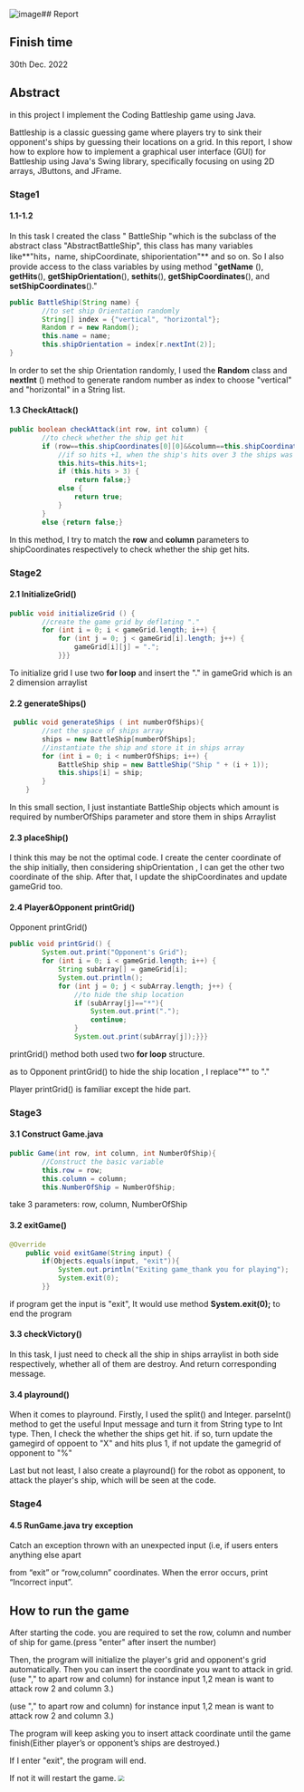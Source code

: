 ![image](https://github.com/HugoLee99/BattleShip_game_Java_base/assets/112469468/1f3f973b-1af3-4a0d-8c29-9e336be34141)## Report

## Finish time

30th Dec. 2022

## Abstract 

in this project  I implement the Coding Battleship game using Java.

Battleship is a classic guessing game where players try to sink their opponent's ships by guessing their locations on a grid. In this report, I show how to explore how to implement a graphical user interface (GUI) for Battleship using Java's Swing library, specifically focusing on using 2D arrays, JButtons, and JFrame. 

### Stage1

#### 1.1-1.2 

In this task I created the class " BattleShip "which is the subclass of the abstract class "AbstractBattleShip",  this class has many variables like**"hits，name, shipCoordinate, shiporientation"** and so on. So I also provide access to the class variables by using method "**getName** (), **getHits**(), **getShipOrientation**(), **sethits**(), **getShipCoordinates**(), and **setShipCoordinates**()."

```java
public BattleShip(String name) {
        //to set ship Orientation randomly
        String[] index = {"vertical", "horizontal"};
        Random r = new Random();
        this.name = name;
        this.shipOrientation = index[r.nextInt(2)];
}
```

In order to set the ship Orientation randomly, I used the **Random** class and **nextInt** () method to generate random number as index to choose "vertical" and "horizontal" in a String list.

#### 1.3 CheckAttack()

```java
public boolean checkAttack(int row, int column) {
        //to check whether the ship get hit
        if (row==this.shipCoordinates[0][0]&&column==this.shipCoordinates[0][1]){
            //if so hits +1, when the ship's hits over 3 the ships was destroyed
            this.hits=this.hits+1;
            if (this.hits > 3) {
                return false;}
            else {
                return true;
            }
        }
        else {return false;}
```

In this method, I try to match the **row** and **column** parameters to shipCoordinates respectively to check whether the ship get hits. 

### Stage2	

#### 2.1 InitializeGrid()

```java
public void initializeGrid () {
        //create the game grid by deflating "."
        for (int i = 0; i < gameGrid.length; i++) {
            for (int j = 0; j < gameGrid[i].length; j++) {
                gameGrid[i][j] = ".";
            }}}
```

To initialize grid I use two **for loop** and insert the "." in gameGrid which is an 2 dimension arraylist

#### 2.2 generateShips()

```java
 public void generateShips ( int numberOfShips){
        //set the space of ships array
        ships = new BattleShip[numberOfShips];
        //instantiate the ship and store it in ships array
        for (int i = 0; i < numberOfShips; i++) {
            BattleShip ship = new BattleShip("Ship " + (i + 1));
            this.ships[i] = ship;
        }
    }
```

In this small section, I just instantiate BattleShip objects which amount is required by numberOfShips parameter and store them in ships Arraylist

#### 2.3 placeShip()

I think this may be not the optimal code. I create the  center coordinate of the ship initially, then considering shipOrientation , I can get the other two coordinate of the ship. After that, I update the shipCoordinates and update gameGrid too.

#### 2.4 Player&Opponent printGrid()

Opponent printGrid()

```java
public void printGrid() {
        System.out.print("Opponent's Grid");
        for (int i = 0; i < gameGrid.length; i++) {
            String subArray[] = gameGrid[i];
            System.out.println();
            for (int j = 0; j < subArray.length; j++) {
                //to hide the ship location
                if (subArray[j]=="*"){
                    System.out.print(".");
                    continue;
                }
                System.out.print(subArray[j]);}}}
```

printGrid() method both used two **for loop** structure.

as to Opponent printGrid() to hide the ship location ,  I replace"*" to "."

Player printGrid() is familiar except the hide part.



### Stage3	

#### 3.1 Construct Game.java

```java
public Game(int row, int column, int NumberOfShip){
        //Construct the basic variable
        this.row = row;
        this.column = column;
        this.NumberOfShip = NumberOfShip;
```

take 3 parameters: row, column, NumberOfShip

#### 3.2 exitGame()

```java
@Override
    public void exitGame(String input) {
        if(Objects.equals(input, "exit")){
            System.out.println("Exiting game_thank you for playing");
            System.exit(0);
        }}
```

if program get the input is "exit",  It would use method **System.exit(0);** to end the program

#### 3.3 checkVictory()

In this task, I just need to check all the ship in ships arraylist in both side respectively, whether all of them  are destroy. And return corresponding message.

#### 3.4 playround()

When it comes to playround. Firstly, I used the split() and Integer. parseInt() method to get the useful Input message and turn it from String type to Int type.  Then, I check the  whether the ships get hit. if so, turn update the gamegird of oppoent to "X" and hits plus 1, if not update the gamegrid of opponent to "%"

Last but not least, I also create a playround() for the robot as opponent, to attack the player's ship, which will be seen at the code.

### Stage4	

#### 4.5 RunGame.java try exception

Catch an exception thrown with an unexpected input (i.e, if users enters anything else apart 

from “exit” or “row,column” coordinates. When the error occurs, print “Incorrect input”. 



## How to run the game

After starting the code. you are required to set the row, column and number of ship for game.(press "enter" after insert the number)



Then, the program will initialize the player's grid and opponent's grid automatically. Then you can insert the coordinate you want to attack in grid. (use "," to apart row and column) for instance input 1,2  mean is want to attack row 2 and column 3.)



(use "," to apart row and column) for instance input 1,2  mean is want to attack row 2 and column 3.)


The program will keep asking you to insert attack coordinate until the game finish(Either player’s or opponent’s ships are destroyed.)


If I enter "exit",  the program will end.

If not it will restart the game.
<img src="https://pic1.zhimg.com/80/v2-562b22c49c17a1c38f690fcc6061ce18_1440w.webp" style="zoom:67%;" />
